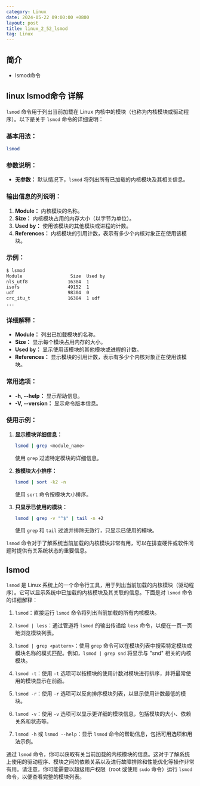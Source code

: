 ```yaml
---
category: Linux
date: 2024-05-22 09:00:00 +0800
layout: post
title: linux_2_52_lsmod
tag: Linux
---
```

## 简介

+ lsmod命令

## linux lsmod命令 详解

`lsmod` 命令用于列出当前加载在 Linux 内核中的模块（也称为内核模块或驱动程序）。以下是关于 `lsmod` 命令的详细说明：

### 基本用法：

```bash
lsmod
```

### 参数说明：

- **无参数：** 默认情况下，`lsmod` 将列出所有已加载的内核模块及其相关信息。

### 输出信息的列说明：

1. **Module：** 内核模块的名称。
2. **Size：** 内核模块占用的内存大小（以字节为单位）。
3. **Used by：** 使用该模块的其他模块或进程的计数。
4. **References：** 内核模块的引用计数，表示有多少个内核对象正在使用该模块。

### 示例：

```bash
$ lsmod
Module                  Size  Used by
nls_utf8               16384  1
isofs                  49152  1
udf                    98304  0
crc_itu_t              16384  1 udf
...
```

### 详细解释：

- **Module：** 列出已加载模块的名称。
- **Size：** 显示每个模块占用内存的大小。
- **Used by：** 显示使用该模块的其他模块或进程的计数。
- **References：** 显示模块的引用计数，表示有多少个内核对象正在使用该模块。

### 常用选项：

- **-h, --help：** 显示帮助信息。
- **-V, --version：** 显示命令版本信息。

### 使用示例：

1. **显示模块详细信息：**
   ```bash
   lsmod | grep <module_name>
   ```
   使用 `grep` 过滤特定模块的详细信息。

2. **按模块大小排序：**
   ```bash
   lsmod | sort -k2 -n
   ```
   使用 `sort` 命令按模块大小排序。

3. **只显示已使用的模块：**
   ```bash
   lsmod | grep -v "^$" | tail -n +2
   ```
   使用 `grep` 和 `tail` 过滤并排除无效行，只显示已使用的模块。

`lsmod` 命令对于了解系统当前加载的内核模块非常有用，可以在排查硬件或软件问题时提供有关系统状态的重要信息。

## lsmod 

`lsmod` 是 Linux 系统上的一个命令行工具，用于列出当前加载的内核模块（驱动程序）。它可以显示系统中已加载的内核模块及其关联的信息。下面是对 `lsmod` 命令的详细解释：

1. `lsmod`：直接运行 `lsmod` 命令将列出当前加载的所有内核模块。

2. `lsmod | less`：通过管道将 `lsmod` 的输出传递给 `less` 命令，以便在一页一页地浏览模块列表。

3. `lsmod | grep <pattern>`：使用 `grep` 命令可以在模块列表中搜索特定模块或模块名称的模式匹配。例如，`lsmod | grep snd` 将显示与 "snd" 相关的内核模块。

4. `lsmod -t`：使用 `-t` 选项可以按模块的使用计数对模块进行排序，并将最常使用的模块显示在前面。

5. `lsmod -r`：使用 `-r` 选项可以反向排序模块列表，以显示使用计数最低的模块。

6. `lsmod -v`：使用 `-v` 选项可以显示更详细的模块信息，包括模块的大小、依赖关系和状态等。

7. `lsmod -h` 或 `lsmod --help`：显示 `lsmod` 命令的帮助信息，包括可用选项和用法示例。

通过 `lsmod` 命令，你可以获取有关当前加载的内核模块的信息。这对于了解系统上使用的驱动程序、模块之间的依赖关系以及进行故障排除和性能优化等操作非常有用。请注意，你可能需要以超级用户权限（root 或使用 `sudo` 命令）运行 `lsmod` 命令，以便查看完整的模块列表。